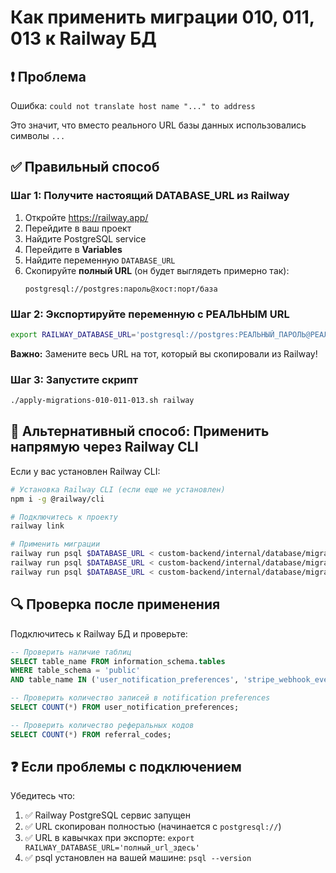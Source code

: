 # Как применить миграции 010, 011, 013 к Railway БД

## ❗ Проблема
Ошибка: `could not translate host name "..." to address`

Это значит, что вместо реального URL базы данных использовались символы `...`

## ✅ Правильный способ

### Шаг 1: Получите настоящий DATABASE_URL из Railway

1. Откройте https://railway.app/
2. Перейдите в ваш проект
3. Найдите PostgreSQL service
4. Перейдите в **Variables**
5. Найдите переменную `DATABASE_URL`
6. Скопируйте **полный URL** (он будет выглядеть примерно так):
   ```
   postgresql://postgres:пароль@хост:порт/база
   ```

### Шаг 2: Экспортируйте переменную с РЕАЛЬНЫМ URL

```bash
export RAILWAY_DATABASE_URL='postgresql://postgres:РЕАЛЬНЫЙ_ПАРОЛЬ@РЕАЛЬНЫЙ_ХОСТ:5432/railway'
```

**Важно:** Замените весь URL на тот, который вы скопировали из Railway!

### Шаг 3: Запустите скрипт

```bash
./apply-migrations-010-011-013.sh railway
```

## 🔄 Альтернативный способ: Применить напрямую через Railway CLI

Если у вас установлен Railway CLI:

```bash
# Установка Railway CLI (если еще не установлен)
npm i -g @railway/cli

# Подключитесь к проекту
railway link

# Применить миграции
railway run psql $DATABASE_URL < custom-backend/internal/database/migrations/010_add_notification_preferences.sql
railway run psql $DATABASE_URL < custom-backend/internal/database/migrations/011_add_stripe_webhooks.sql
railway run psql $DATABASE_URL < custom-backend/internal/database/migrations/013_add_referral_system.sql
```

## 🔍 Проверка после применения

Подключитесь к Railway БД и проверьте:

```sql
-- Проверить наличие таблиц
SELECT table_name FROM information_schema.tables 
WHERE table_schema = 'public' 
AND table_name IN ('user_notification_preferences', 'stripe_webhook_events', 'referral_codes', 'referral_invitations', 'referral_rewards');

-- Проверить количество записей в notification preferences
SELECT COUNT(*) FROM user_notification_preferences;

-- Проверить количество реферальных кодов
SELECT COUNT(*) FROM referral_codes;
```

## ❓ Если проблемы с подключением

Убедитесь что:
1. ✅ Railway PostgreSQL сервис запущен
2. ✅ URL скопирован полностью (начинается с `postgresql://`)
3. ✅ URL в кавычках при экспорте: `export RAILWAY_DATABASE_URL='полный_url_здесь'`
4. ✅ psql установлен на вашей машине: `psql --version`

